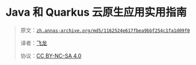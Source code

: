 # Java 和 Quarkus 云原生应用实用指南

> 原文：[`zh.annas-archive.org/md5/1162524e617fbea9bbf254c1fa1d09f0`](https://zh.annas-archive.org/md5/1162524e617fbea9bbf254c1fa1d09f0)
> 
> 译者：[飞龙](https://github.com/wizardforcel)
> 
> 协议：[CC BY-NC-SA 4.0](http://creativecommons.org/licenses/by-nc-sa/4.0/)
